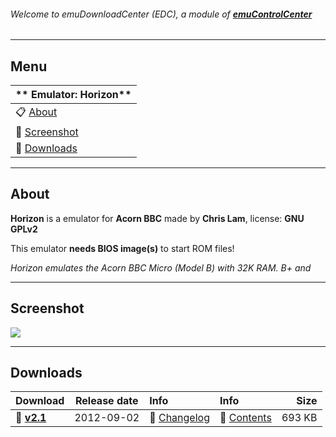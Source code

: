 ###### Welcome to emuDownloadCenter (EDC), a module of [**emuControlCenter**](https://github.com/PhoenixInteractiveNL/emuControlCenter/wiki/)
***
## Menu
| ** Emulator: Horizon** |
|:---------|
| :clipboard: [About](#about) |
| :sunrise: [Screenshot](#screenshot) |
| :floppy_disk: [Downloads](#downloads) |
***
## About
**Horizon** is a emulator for **Acorn BBC** made by **Chris Lam**, license: **GNU GPLv2**

This emulator **needs BIOS image(s)** to start ROM files!

_Horizon emulates the Acorn BBC Micro (Model B) with 32K RAM. B+ and_
***
## Screenshot
![](https://raw.githubusercontent.com/PhoenixInteractiveNL/emuDownloadCenter/master/hooks/horizon/screen.jpg)
***
## Downloads
| Download | Release date  | Info       | Info       | Size       |
|:---------|:-------------:|:-----------|:-----------|-----------:|
| :floppy_disk: [**v2.1**](https://github.com/PhoenixInteractiveNL/edc-repo0002/raw/master/horizon/2.1.7z) | 2012-09-02 | :page_facing_up: [Changelog](https://github.com/PhoenixInteractiveNL/edc-repo0002/blob/master/horizon/2.1_changelog.txt) | :mag_right: [Contents](https://github.com/PhoenixInteractiveNL/edc-repo0002/blob/master/horizon/2.1_contents.txt) | 693 KB |
